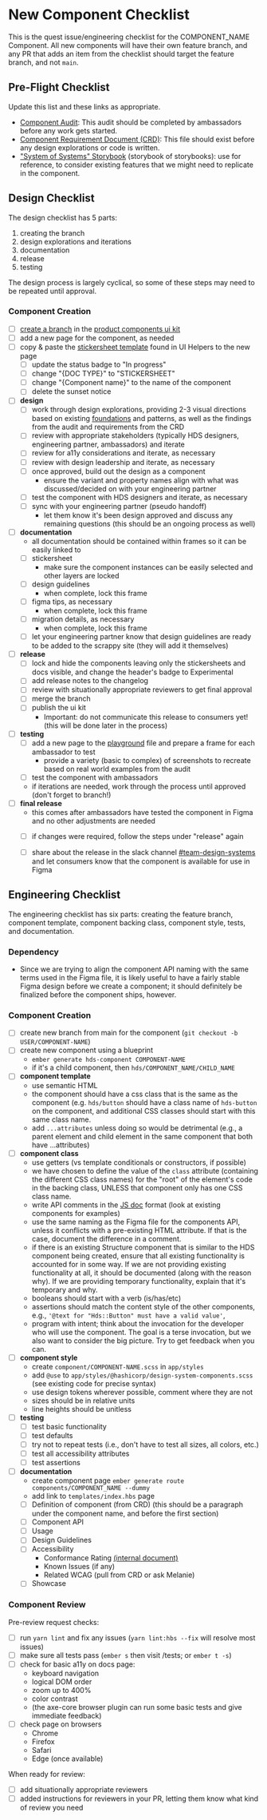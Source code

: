 # New Component Checklist

This is the quest issue/engineering checklist for the COMPONENT_NAME Component. All new components will have their own feature branch, and any PR that adds an item from the checklist should target the feature branch, and not `main`.

## Pre-Flight Checklist
Update this list and these links as appropriate.

- [Component Audit](https://www.figma.com/file/h3LtloARmbYVwh7z6XWHVb/Component-Audits-FY23?node-id=0%3A1): This audit should be completed by ambassadors before any work gets started.
- [Component Requirement Document (CRD)](https://docs.google.com/document/d/1kGcdfnb_z5tVUUvkSJGQPOssNd1yl2SVyd7bqk1KXII/): This file should exist before any design explorations or code is written.
- ["System of Systems" Storybook](https://unofficial-design-system-search.vercel.app) (storybook of storybooks): use for reference, to consider existing features that we might need to replicate in the component.


## Design Checklist
The design checklist has 5 parts:
1. creating the branch
2. design explorations and iterations
3. documentation
4. release
5. testing

The design process is largely cyclical, so some of these steps may need to be repeated until approval.

### Component Creation
- [ ] [create a branch](https://help.figma.com/hc/en-us/articles/360063144053-Create-branches-and-merge-changes#Create_a_branch) in the [product components ui kit](https://www.figma.com/file/noyY6dUMDYjmySpHcMjhkN/HDS-Product---Components)
- [ ] add a new page for the component, as needed
- [ ] copy & paste the [stickersheet template](https://www.figma.com/file/noyY6dUMDYjmySpHcMjhkN/HDS-Product---Components?node-id=2279%3A26800) found in UI Helpers to the new page
  - [ ] update the status badge to "In progress"
  - [ ] change "{DOC TYPE}" to "STICKERSHEET"
  - [ ] change "{Component name}" to the name of the component
  - [ ] delete the sunset notice
- [ ] **design**
  - [ ] work through design explorations, providing 2-3 visual directions based on existing [foundations](https://www.figma.com/file/oQsMzMMnynfPWpMEt91OpH/HDS-Product---Foundations?node-id=2916%3A4) and patterns, as well as the findings from the audit and requirements from the CRD
  - [ ] review with appropriate stakeholders (typically HDS designers, engineering partner, ambassadors) and iterate
  - [ ] review for a11y considerations and iterate, as necessary
  - [ ] review with design leadership and iterate, as necessary
  - [ ] once approved, build out the design as a component
    - ensure the variant and property names align with what was discussed/decided on with your engineering partner
  - [ ] test the component with HDS designers and iterate, as necessary
  - [ ] sync with your engineering partner (pseudo handoff)
    - let them know it's been design approved and discuss any remaining questions (this should be an ongoing process as well)
- [ ] **documentation**
  - all documentation should be contained within frames so it can be easily linked to
  - [ ] stickersheet
    - make sure the component instances can be easily selected and other layers are locked
  - [ ] design guidelines
    - when complete, lock this frame
  - [ ] figma tips, as necessary
    - when complete, lock this frame
  - [ ] migration details, as necessary
    - when complete, lock this frame
  - [ ] let your engineering partner know that design guidelines are ready to be added to the scrappy site (they will add it themselves)
- [ ] **release**
  - [ ] lock and hide the components leaving only the stickersheets and docs visible, and change the header's badge to Experimental
  - [ ] add release notes to the changelog
  - [ ] review with situationally appropriate reviewers to get final approval
  - [ ] merge the branch
  - [ ] publish the ui kit
    - Important: do not communicate this release to consumers yet! (this will be done later in the process)
- [ ] **testing**
  - [ ] add a new page to the [playground](https://www.figma.com/file/95YqaJF4TNV72ucXbyC7A0/Playground?node-id=302%3A10) file and prepare a frame for each ambassador to test
    - provide a variety (basic to complex) of screenshots to recreate based on real world examples from the audit
  - [ ] test the component with ambassadors
  - if iterations are needed, work through the process until approved (don't forget to branch!)
- [ ] **final release**
  - this comes after ambassadors have tested the component in Figma and no other adjustments are needed
  - [ ] if changes were required, follow the steps under "release" again
  - [ ] share about the release in the slack channel [#team-design-systems](https://hashicorp.slack.com/archives/C7KTUHNUS) and let consumers know that the component is available for use in Figma


## Engineering Checklist
The engineering checklist has six parts: creating the feature branch, component template, component backing class, component style, tests, and documentation.

### Dependency
- Since we are trying to align the component API naming with the same terms used in the Figma file, it is likely useful to have a fairly stable Figma design before we create a component; it should definitely be finalized before the component ships, however.

### Component Creation

- [ ] create new branch from main for the component (`git checkout -b USER/COMPONENT-NAME`)
- [ ] create new component using a blueprint
  - `ember generate hds-component COMPONENT-NAME`
  - if it's a child component, then `hds/COMPONENT_NAME/CHILD_NAME`
- [ ] **component template**
  - use semantic HTML
  - the component should have a css class that is the same as the component (e.g. `hds/button` should have a class name of `hds-button` on the component, and additional CSS classes should start with this same class name.
  - add `...attributes` unless doing so would be detrimental (e.g., a parent element and child element in the same component that both have ...attributes)
- [ ] **component class**
  - use getters (vs template conditionals or constructors, if possible)
  - we have chosen to define the value of the `class` attribute (containing the different CSS class names) for the "root" of the element's code in the backing class, UNLESS that component only has one CSS class name.
  - write API comments in the [JS doc](https://jsdoc.app/) format (look at existing components for examples)
  - use the same naming as the Figma file for the components API, unless it conflicts with a pre-existing HTML attribute. If that is the case, document the difference in a comment.
  - if there is an existing Structure component that is similar to the HDS component being created, ensure that all existing functionality is accounted for in some way. If we are not providing existing functionality at all, it should be documented (along with the reason why). If we are providing temporary functionality, explain that it's temporary and why.
  - booleans should start with a verb (is/has/etc)
  - assertions should match the content style of the other components, e.g., `'@text for "Hds::Button" must have a valid value'`,
  - program with intent; think about the invocation for the developer who will use the component. The goal is a terse invocation, but we also want to consider the big picture. Try to get feedback when you can.
- [ ] **component style**
  - create `component/COMPONENT-NAME.scss` in `app/styles`
  - add `@use` to `app/styles/@hashicorp/design-system-components.scss` (see existing code for precise syntax)
  - use design tokens wherever possible, comment where they are not
  - sizes should be in relative units
  - line heights should be unitless
- [ ] **testing**
  - [ ] test basic functionality
  - [ ] test defaults
  - [ ] try not to repeat tests (i.e., don't have to test all sizes, all colors, etc.)
  - [ ] test all accessibility attributes
  - [ ] test assertions
- [ ] **documentation**
  - create component page `ember generate route components/COMPONENT_NAME --dummy`
  - add link to `templates/index.hbs` page
  - [ ] Definition of component (from CRD) (this should be a paragraph under the component name, and before the first section)
  - [ ] Component API
  - [ ] Usage
  - [ ] Design Guidelines
  - [ ] Accessibility
    - Conformance Rating [(internal document)](https://docs.google.com/document/d/1OjTKpQLB_wuZSVJNLbbguTzMDMYCHKhNdKQz7-Kfqic/edit#bookmark=id.v7r42vfu4pdd)
    - Known Issues (if any)
    - Related WCAG (pull from CRD or ask Melanie)
  - [ ] Showcase

### Component Review

Pre-review request checks:

- [ ] run `yarn lint` and fix any issues (`yarn lint:hbs --fix` will resolve most issues)
- [ ] make sure all tests pass (`ember s` then visit /tests; or `ember t -s`)
- [ ] check for basic a11y on docs page:
  - keyboard navigation
  - logical DOM order
  - zoom up to 400%
  - color contrast
  - (the axe-core browser plugin can run some basic tests and give immediate feedback)
- [ ] check page on browsers
  - Chrome
  - Firefox
  - Safari
  - Edge (once available)

When ready for review:

- [ ] add situationally appropriate reviewers
- [ ] added instructions for reviewers in your PR, letting them know what kind of review you need
